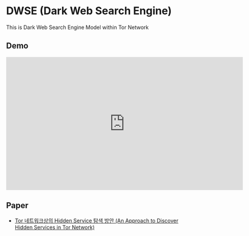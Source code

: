 # DWSE (Dark Web Search Engine)
This is Dark Web Search Engine Model within Tor Network 

## Demo
<iframe width="640" height="360" src="https://github.com/L4wk3R/DWSE/blob/master/demo.mp4" frameborder="0" gesture="media" allowfullscreen=""></iframe>


## Paper
 - [Tor 네트워크상의 Hidden Service 탐색 방안 (An Approach to Discover Hidden Services in Tor Network)](http://www.riss.kr/search/detail/DetailView.do?p_mat_type=1a0202e37d52c72d&control_no=c1f16bc6043b216f7f7a54760bb41745)
